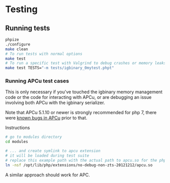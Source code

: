 # Testing

## Running tests

```sh
phpize
./configure
make clean
# To run tests with normal options
make test
# To run a specific test with Valgrind to debug crashes or memory leaks, add -m
make test TESTS="-m tests/igbinary_0mytest.phpt"
```

### Running APCu test cases

This is only necessary if you've touched the igbinary memory management code or the code for interacting with APCu,
or are debugging an issue involving both APCu with the igbinary serializer.

Note that APCu 5.1.10 or newer is strongly recommended for php 7,
there were [known bugs in APCu](https://github.com/krakjoe/apcu/issues/260) prior to that.

Instructions

```sh
# go to modules directory
cd modules

# ... and create symlink to apcu extension
# it will be loaded during test suite
# replace this example path with the actual path to apcu.so for the php binary
ln -nsf /opt/lib/php/extensions/no-debug-non-zts-20121212/apcu.so
```

A similar approach should work for APC.

